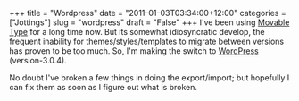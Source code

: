 +++
title = "Wordpress"
date = "2011-01-03T03:34:00+12:00"
categories = ["Jottings"]
slug = "wordpress"
draft = "False"
+++
I've been using [Movable Type](http://www.movabletype.org/) for a long
time now. But its somewhat idiosyncratic develop, the frequent
inability for themes/styles/templates to migrate between versions has
proven to be too much. So, I'm making the switch to
[WordPress](http://wordpress.org/) (version-3.0.4).

No doubt I've broken a few things in doing the
export/import; but hopefully I can fix them as soon as I figure
out what is broken.

